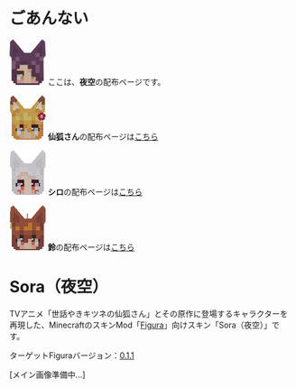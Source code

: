 # ごあんない
![夜空](./README_images/夜空頭.png)
ここは、**夜空**の配布ページです。

![仙狐さんの頭](./README_images/仙狐さん頭.png)
**仙狐さん**の配布ページは[こちら](https://github.com/Gakuto1112/SenkoSan)

![シロの頭](./README_images/シロ頭.png)
**シロ**の配布ページは[こちら](https://github.com/Gakuto1112/SenkoSan/tree/Shiro)

![鈴の頭](./README_images/鈴頭.png)
**鈴**の配布ページは[こちら](https://github.com/Gakuto1112/SenkoSan/tree/Suzu)

# Sora（夜空）
TVアニメ「世話やきキツネの仙狐さん」とその原作に登場するキャラクターを再現した、MinecraftのスキンMod「[Figura](https://modrinth.com/mod/figura)」向けスキン「Sora（夜空）」です。

ターゲットFiguraバージョン：[0.1.1](https://modrinth.com/mod/figura/version/0.1.1+1.20.1-0f8b7a9)

<!-- ![メイン](./README_images/メイン.jpg) -->

\[メイン画像準備中...\]